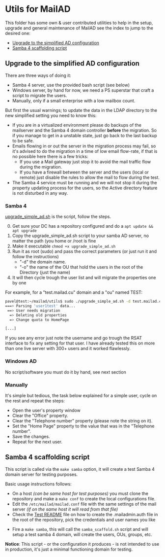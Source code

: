 # Utils for MailAD

This folder has some own & user contributed utilities to help in the setup, upgrade and general maintenance of MailAD see the index to jump to the desired one:

* [Upgrade to the simplified AD configuration](README.md#upgrade-to-the-simplified-ad-configuration)
* [Samba 4 scaffolding script](README.md#samba-4-scaffolding-script)

## Upgrade to the simplified AD configuration

There are three ways of doing it:

- Samba 4 server, use the provided bash script (see below)
- Windows server, by hand for now, we need a PS superstar that craft a script to migrate the users.
- Manually, only if a small enterprise with a low mailbox count.

But first the usual warnings; to update the data in the LDAP directory to the new simplified setting you need to know this:

- If you are in a virtualized environment please do backups of the mailserver and the Samba 4 domain controller **before** the migration. So if you manage to get in a unstable state, just go back to the last backup to be safe.
- Emails flowing in or out the server in the migration process may fail, so it's advised to do the migration in a time of low email flow-rate, if that is no possible here there is a few tricks:
    - If you use a Mail gateway just stop it to avoid the mail traffic flow during the migration.
    - If you have a firewall between the server and the users (local or remote) just disable the rules to allow the mail to flow during the test.
- The Samba 4 service must be running and we will not stop it during the property updating process for the users, so the Active directory feature is not disturbed in any way.

### Samba 4

[upgrade_simple_ad.sh](upgrade_simple_ad.sh) is the script, follow the steps.

0. Get sure your DC has a repository configured and do a `apt update && apt upgrade`
0. Copy the upgrade_simple_ad.sh script to your samba AD server, no matter the path (you home or /root is fine
0. Make it executable `chmod +x upgrade_simple_ad.sh`
0. Run it as root (sudo) and pass the correct parameters (or just run it and follow the instructions)
    - "-d" the domain name.
    - "-o" the name of the OU that hold the users in the root of the Directory (just the name)
0. It will then cycle trough the user list and will migrate the properties one by one

For example, for a "test.mailad.cu" domain and a "ou" named TEST:

```sh
pavel@test:~/mailad/utils$ sudo ./upgrade_simple_ad.sh -d test.mailad.cu -o TEST
===> Parsing 'user1test' data...
 ==> User needs migration
  => Deleting old properties
  => Change quota to HomePage

[...]
```

If you see any error just note the username and go trough the RSAT interface to fix any setting for that user. I have already tested this on more than one live server with 300+ users and it worked flawlessly.

### Windows AD

No script/software you must do it by hand, see next section

### Manually

It's simple but tedious, the task below explained for a simple user, cycle on the rest and repeat the steps:

- Open the user's property window
- Clear the "Office" property.
- Clear the "Telephone number" property (please note the string on it).
- Set the "Home Page" property to the value that was in the "Telephone number".
- Save the changes.
- Repeat for the next user.

## Samba 4 scaffolding script

This script is called via the `make samba` option, it will create a test Samba 4 domain server for testing purposes.

Basic usage instructions follows:
- On a host _(can be same host for test purposes)_ you must clone the repository and make a `make conf` to create the local configurations file.
- Edit the `/etc/mailad/mailad.conf` file with the same settings of the mail server _(if on the same host it will read from that file)_
- Check the [Test README](../test/README.md) file on how to create the .mailadmin.auth file in the root of the repository, pick the credentials and user names you like
* Fire a `make samba`, this will call the `samba_scaffold.sh` script and will setup a test samba 4 domain, will create the users, OUs, groups, etc.

**Notice**: This script - or the configuration it produces - is not intended to use in production, it's just a minimal functioning domain for testing.
